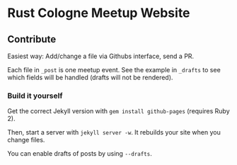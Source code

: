 # Rust Cologne Meetup Website

## Contribute

Easiest way: Add/change a file via Githubs interface, send a PR.

Each file in `_post` is one meetup event. See the example in `_drafts` to see which fields will be handled (drafts will not be rendered).

### Build it yourself

Get the correct Jekyll version with `gem install github-pages` (requires Ruby 2).

Then, start a server with `jekyll server -w`. It rebuilds your site when you change files.

You can enable drafts of posts by using `--drafts`.
